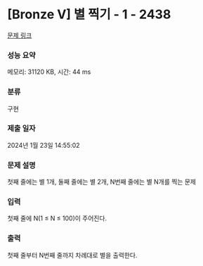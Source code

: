 # [Bronze V] 별 찍기 - 1 - 2438 

[문제 링크](https://www.acmicpc.net/problem/2438) 

### 성능 요약

메모리: 31120 KB, 시간: 44 ms

### 분류

구현

### 제출 일자

2024년 1월 23일 14:55:02

### 문제 설명

<p>첫째 줄에는 별 1개, 둘째 줄에는 별 2개, N번째 줄에는 별 N개를 찍는 문제</p>

### 입력 

 <p>첫째 줄에 N(1 ≤ N ≤ 100)이 주어진다.</p>

### 출력 

 <p>첫째 줄부터 N번째 줄까지 차례대로 별을 출력한다.</p>


